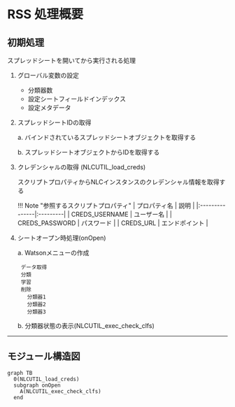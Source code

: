# RSS 処理概要

## 初期処理
スプレッドシートを開いてから実行される処理

1. グローバル変数の設定

	- 分類器数
    - 設定シートフィールドインデックス
	- 設定メタデータ

2. スプレッドシートIDの取得

	a. バインドされているスプレッドシートオブジェクトを取得する

    b. スプレッドシートオブジェクトからIDを取得する

3. クレデンシャルの取得 (NLCUTIL_load_creds)

	スクリプトプロパティからNLCインスタンスのクレデンシャル情報を取得する

    !!! Note "参照するスクリプトプロパティ"
        | プロパティ名 | 説明 |
        |:---------------|:---------|
        | CREDS_USERNAME | ユーザー名 |
        | CREDS_PASSWORD | パスワード |
        | CREDS_URL | エンドポイント |

4. シートオープン時処理(onOpen)

	a. Watsonメニューの作成

    	データ取得
    	分類
    	学習
		削除
	  	  分類器1
	  	  分類器2
	  	  分類器3

	b. 分類器状態の表示(NLCUTIL_exec_check_clfs)

---

## モジュール構造図
```mermaid
graph TB
  0(NLCUTIL_load_creds)
  subgraph onOpen
  	A(NLCUTIL_exec_check_clfs)
  end
```
